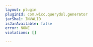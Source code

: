 ```yaml
---
layout: plugin
pluginId: com.wicc.querydsl.generator
jarSha1: INVALID
isJarAvailable: false
error: NONE
violations: []

---
```

